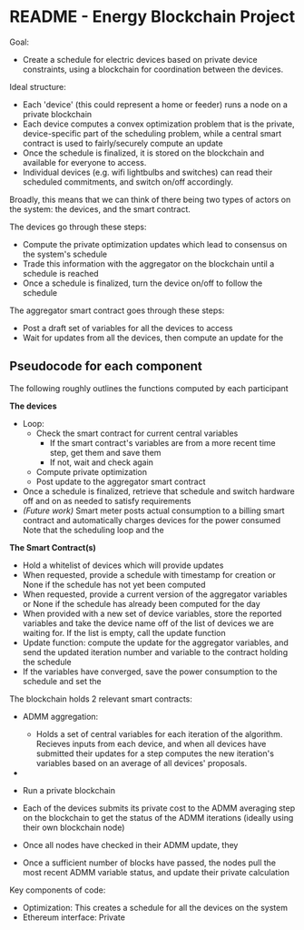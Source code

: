 # README - Energy Blockchain Project

Goal:
- Create a schedule for electric devices based on private device constraints, using a blockchain for coordination between the devices. 

Ideal structure:
- Each 'device' (this could represent a home or feeder) runs a node on a private blockchain
- Each device computes a convex optimization problem that is the private, device-specific part of the scheduling problem, while a central smart contract is used to fairly/securely compute an update
- Once the schedule is finalized, it is stored on the blockchain and available for everyone to access.
- Individual devices (e.g. wifi lightbulbs and switches) can read their scheduled commitments, and switch on/off accordingly.

Broadly, this means that we can think of there being two types of actors on the system: the devices, and the smart contract. 

The devices go through these steps:
- Compute the private optimization updates which lead to consensus on the system's schedule
- Trade this information with the aggregator on the blockchain until a schedule is reached
- Once a schedule is finalized, turn the device on/off to follow the schedule

The aggregator smart contract goes through these steps:
- Post a draft set of variables for all the devices to access
- Wait for updates from all the devices, then compute  an update for the 


## Pseudocode for each component
The following roughly outlines the functions computed by each participant

**The devices**
- Loop:
  - Check the smart contract for current central variables
    - If the smart contract's variables are from a more recent time step, get them and save them
    - If not, wait and check again
  - Compute private optimization
  - Post update to the aggregator smart contract
- Once a schedule is finalized, retrieve that schedule and switch hardware off and on as needed to satisfy requirements
- *(Future work)* Smart meter posts actual consumption to a billing smart contract and automatically charges devices for the power consumed
Note that the scheduling loop and the 

**The Smart Contract(s)**
- Hold a whitelist of devices which will provide updates
- When requested, provide a schedule with timestamp for creation or None if the schedule has not yet been computed
- When requested, provide a current version of the aggregator variables or None if the schedule has already been computed for the day
- When provided with a new set of device variables, store the reported variables and take the device name off of the list of devices we are waiting for. If the list is empty, call the update function
- Update function: compute the update for the aggregator variables, and send the updated iteration number and variable to the contract holding the schedule
- If the variables have converged, save the power consumption to the schedule and set the 


The blockchain holds 2 relevant smart contracts:
- ADMM aggregation: 
  - Holds a set of central variables for each iteration of the algorithm. Recieves inputs from each device, and when all devices have submitted their updates for a step computes the new iteration's variables based on an average of all devices' proposals.
- 


- Run a private blockchain
- Each of the devices submits its private cost to the ADMM averaging step on the blockchain to get the status of the ADMM iterations (ideally using their own blockchain node)
- Once all nodes have checked in their ADMM update, they 
- Once a sufficient number of blocks have passed, the nodes pull the most recent ADMM variable status, and update their private calculation


Key components of code:

- Optimization: This creates a schedule for all the devices on the system
- Ethereum interface: Private 